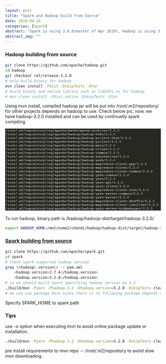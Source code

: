 ```yaml
---
layout: post
title: "Spark and Hadoop build from Source"
date: 2019-04-16
categories: [Spark]
abstract: "Spark is using 3.0.0(master of Apr 2019), Hadoop is using 3.2.0(claimed to be supported in spark pom.xml)"
abstract_img: ""
---
```


### Hadoop building from source

``` bash
git clone https://github.com/apache/hadoop.git
cd hadoop
git checkout rel/release-3.2.0
# only build binary for hadoop
mvn clean install -Pdist -DskipTests -Dtar
# build binary and native library such as libhdfs.so for hadoop
# mvn clean install -Pdist,native -DskipTests -Dtar
```

Using mvn install, compiled hadoop jar will be put into /root/.m2/repository/ for other projects depends on hadoop to use. Check below pic, now, we have hadoop-3.2.0 installed and can be used by continuelly spark compiling.

![apache_arrow_intro_1](/static/img/2019-04-17-spark-and-hadoop-build-from-source/m2_hadoop_list.jpg)

To run hadoop, binary path is /hadoop/hadoop-dist/target/hadoop-3.2.0/

``` bash
export HADOOP_HOME=/mnt/nvme2/chendi/hadoop/hadoop-dist/target/hadoop-3.2.0/
```

### [Spark building from source](https://spark.apache.org/docs/latest/building-spark.html)
``` bash
git clone https://github.com/apache/spark.git
cd spark
# check spark supported hadoop version
grep \<hadoop\.version\> -r pom.xml
    <hadoop.version>2.7.4</hadoop.version>
    <hadoop.version>3.2.0</hadoop.version>
# so we should build spark specifying hadoop version as 3.2
./build/mvn -Pyarn -Phadoop-3.2 -Dhadoop.version=3.2.0 -DskipTests clean package
# we can use package here since there is no following package depends on spark, other wise, also use install here.
```

Specify SPARK_HOME to spark path

### Tips

use -o option when executing mvn to avoid online package update or installation.

``` bash
./build/mvn -Pyarn -Phadoop-3.2 -Dhadoop.version=3.2.0 -DskipTests clean package -o
```

pre install requirements to mvn repo -- /root/.m2/repository to avoid slow mvn downloading.





